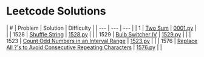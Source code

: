 # Leetcode Solutions


| # | Problem | Solution | Difficulty |
| --- | --- | --- |
| 1 | [Two Sum](https://leetcode.com/problems/two-sum/) | [0001.py](/leetcode/solutions/0001.py) | |
| 1528 | [Shuffle String](https://leetcode.com/problems/shuffle-string/) | [1528.py](/leetcode/solutions/1528.py) | |
| 1529 | [Bulb Switcher IV](https://leetcode.com/problems/bulb-switcher-iv/) | [1529.py](/leetcode/solutions/1529.py) | |
| 1523 | [Count Odd Numbers in an Interval Range](https://leetcode.com/problems/count-odd-numbers-in-an-interval-range/) | [1523.py](/leetcode/solutions/1523.py) | |
| 1576 | [Replace All ?'s to Avoid Consecutive Repeating Characters](https://leetcode.com/problems/replace-all-s-to-avoid-consecutive-repeating-characters/) | [1576.py](/leetcode/solutions/1576.py) | |
